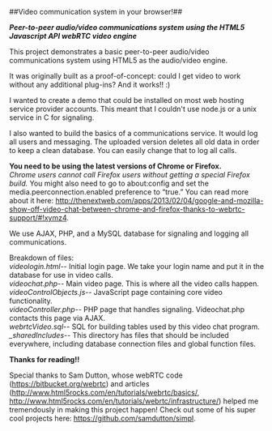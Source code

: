 ##Video communication system in your browser!##


**_Peer-to-peer audio/video communications system using the HTML5 Javascript API webRTC video engine_**

This project demonstrates a basic peer-to-peer audio/video communications system using HTML5 as the audio/video engine.

It was originally built as a proof-of-concept: could I get video to work without any additional plug-ins? And it works!! :)  

I wanted to create a demo that could be installed on most web hosting service provider accounts. This meant that I couldn't use node.js or a unix service in C for signaling.

I also wanted to build the basics of a communications service. It would log all users and messaging. The uploaded version deletes all old data in order to keep a clean database. You can easily change that to log all calls.

**You need to be using the latest versions of Chrome or Firefox.**  
*Chrome users cannot call Firefox users without getting a special Firefox build.* You might also need to go to about:config and set the media.peerconnection.enabled preference to “true.” You can read more about it here: http://thenextweb.com/apps/2013/02/04/google-and-mozilla-show-off-video-chat-between-chrome-and-firefox-thanks-to-webrtc-support/#!xymz4.

We use AJAX, PHP, and a MySQL database for signaling and logging all communications.

Breakdown of files:  
*videologin.html--*	Initial login page. We take your login name and put it in the database for use in video calls.  
*videochat.php--*		Main video page. This is where all the video calls happen.  
*videoControlObjects.js--*	JavaScript page containing core video functionality.  
*videoController.php--*		PHP page that handles signaling. Videochat.php contacts this page via AJAX.  
*webrtcVideo.sql--*			SQL for building tables used by this video chat program.  
*_sharedIncludes--*			This directory has files that should be included everywhere, including database connection files and global function files.

**Thanks for reading!!**

Special thanks to Sam Dutton, whose webRTC code (https://bitbucket.org/webrtc) and articles (http://www.html5rocks.com/en/tutorials/webrtc/basics/, http://www.html5rocks.com/en/tutorials/webrtc/infrastructure/) helped me tremendously in making this project happen! Check out some of his super cool projects here: https://github.com/samdutton/simpl.